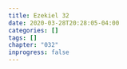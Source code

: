 ```yaml
---
title: Ezekiel 32
date: 2020-03-28T20:28:05-04:00
categories: []
tags: []
chapter: "032"
inprogress: false
---
```


